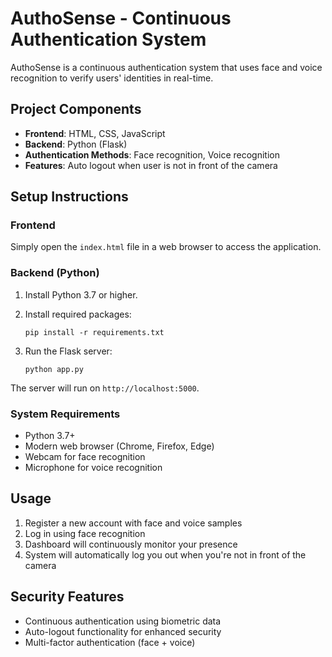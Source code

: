 
# AuthoSense - Continuous Authentication System

AuthoSense is a continuous authentication system that uses face and voice recognition to verify users' identities in real-time.

## Project Components

- **Frontend**: HTML, CSS, JavaScript
- **Backend**: Python (Flask)
- **Authentication Methods**: Face recognition, Voice recognition
- **Features**: Auto logout when user is not in front of the camera

## Setup Instructions

### Frontend

Simply open the `index.html` file in a web browser to access the application.

### Backend (Python)

1. Install Python 3.7 or higher.

2. Install required packages:
   ```
   pip install -r requirements.txt
   ```

3. Run the Flask server:
   ```
   python app.py
   ```

The server will run on `http://localhost:5000`.

### System Requirements

- Python 3.7+
- Modern web browser (Chrome, Firefox, Edge)
- Webcam for face recognition
- Microphone for voice recognition

## Usage

1. Register a new account with face and voice samples
2. Log in using face recognition
3. Dashboard will continuously monitor your presence
4. System will automatically log you out when you're not in front of the camera

## Security Features

- Continuous authentication using biometric data
- Auto-logout functionality for enhanced security
- Multi-factor authentication (face + voice)

